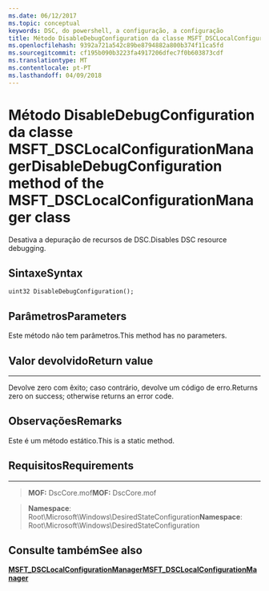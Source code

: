 ```yaml
---
ms.date: 06/12/2017
ms.topic: conceptual
keywords: DSC, do powershell, a configuração, a configuração
title: Método DisableDebugConfiguration da classe MSFT_DSCLocalConfigurationManager
ms.openlocfilehash: 9392a721a542c89be8794882a800b374f11ca5fd
ms.sourcegitcommit: cf195b090b3223fa4917206dfec7f0b603873cdf
ms.translationtype: MT
ms.contentlocale: pt-PT
ms.lasthandoff: 04/09/2018
---
```

# <a name="disabledebugconfiguration-method-of-the-msftdsclocalconfigurationmanager-class"></a><span data-ttu-id="c275d-103">Método DisableDebugConfiguration da classe MSFT_DSCLocalConfigurationManager</span><span class="sxs-lookup"><span data-stu-id="c275d-103">DisableDebugConfiguration method of the MSFT_DSCLocalConfigurationManager class</span></span>

<span data-ttu-id="c275d-104">Desativa a depuração de recursos de DSC.</span><span class="sxs-lookup"><span data-stu-id="c275d-104">Disables DSC resource debugging.</span></span>

<a name="syntax"></a><span data-ttu-id="c275d-105">Sintaxe</span><span class="sxs-lookup"><span data-stu-id="c275d-105">Syntax</span></span>
------

```mof
uint32 DisableDebugConfiguration();
```

<a name="parameters"></a><span data-ttu-id="c275d-106">Parâmetros</span><span class="sxs-lookup"><span data-stu-id="c275d-106">Parameters</span></span>
----------

<span data-ttu-id="c275d-107">Este método não tem parâmetros.</span><span class="sxs-lookup"><span data-stu-id="c275d-107">This method has no parameters.</span></span>

## <a name="return-value"></a><span data-ttu-id="c275d-108">Valor devolvido</span><span class="sxs-lookup"><span data-stu-id="c275d-108">Return value</span></span>
------------

<span data-ttu-id="c275d-109">Devolve zero com êxito; caso contrário, devolve um código de erro.</span><span class="sxs-lookup"><span data-stu-id="c275d-109">Returns zero on success; otherwise returns an error code.</span></span>

## <a name="remarks"></a><span data-ttu-id="c275d-110">Observações</span><span class="sxs-lookup"><span data-stu-id="c275d-110">Remarks</span></span>

<span data-ttu-id="c275d-111">Este é um método estático.</span><span class="sxs-lookup"><span data-stu-id="c275d-111">This is a static method.</span></span>

## <a name="requirements"></a><span data-ttu-id="c275d-112">Requisitos</span><span class="sxs-lookup"><span data-stu-id="c275d-112">Requirements</span></span>
------------
><span data-ttu-id="c275d-113">**MOF:** DscCore.mof</span><span class="sxs-lookup"><span data-stu-id="c275d-113">**MOF:** DscCore.mof</span></span>

><span data-ttu-id="c275d-114">**Namespace**: Root\Microsoft\Windows\DesiredStateConfiguration</span><span class="sxs-lookup"><span data-stu-id="c275d-114">**Namespace**: Root\Microsoft\Windows\DesiredStateConfiguration</span></span>


## <a name="see-also"></a><span data-ttu-id="c275d-115">Consulte também</span><span class="sxs-lookup"><span data-stu-id="c275d-115">See also</span></span>


[<span data-ttu-id="c275d-116">**MSFT_DSCLocalConfigurationManager**</span><span class="sxs-lookup"><span data-stu-id="c275d-116">**MSFT_DSCLocalConfigurationManager**</span></span>](msft-dsclocalconfigurationmanager.md)